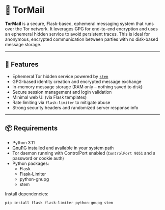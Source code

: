 # 🔐  TorMail

**TorMail** is a secure, Flask-based, ephemeral messaging system that runs over the Tor network. It leverages GPG for end-to-end encryption and uses an ephemeral hidden service to avoid persistent traces. This is ideal for anonymous, encrypted communication between parties with no disk-based message storage.

---

## 🔐 Features

- Ephemeral Tor hidden service powered by [`stem`](https://stem.torproject.org/)
- GPG-based identity creation and encrypted message exchange
- In-memory message storage (RAM only – nothing saved to disk)
- Secure session management and login validation
- Minimal web UI (via Flask templates)
- Rate limiting via `flask-limiter` to mitigate abuse
- Strong security headers and randomized server response info

---

## 📦 Requirements

- Python 3.11
- [GnuPG](https://gnupg.org/) installed and available in your system path
- Tor daemon running with ControlPort enabled (`ControlPort 9051` and a password or cookie auth)
- Python packages:
  - Flask
  - Flask-Limiter
  - python-gnupg
  - stem

Install dependencies:

```bash
pip install flask flask-limiter python-gnupg stem
